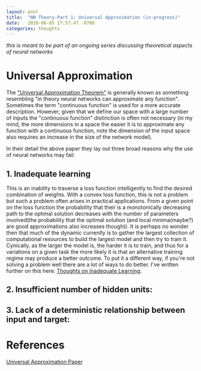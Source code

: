 ```yaml
---
layout: post
title:  "NN Theory-Part 1: Universal Approximation (in-progress)"
date:   2020-06-05 17:57:47 -0700
categories: thoughts
---
```


*this is meant to be part of an ongoing series discussing theoretical aspects of neural networks*

# Universal Approximation

The ["Universal Approximation Theorem"][UniversalApprox] is generally known as something resembling "in theory neural networks can approximate any function". Sometimes the term "continuous function" is used for a more accurate description. However, given that we define our space with a large number of inputs the "continuous function" distinction is often not necessary (in my mind, the more dimensions in a space the easier it is to approximate any function with a continuous function, note the dimension of the input space also requires an increase in the size of the network model).

In their detail the above paper they lay out three broad reasons why the use of neural networks may fail:

## 1. Inadequate learning
This is an inability to traverse a loss function intelligently to find the desired combination of weights. With a convex loss function, this is not a problem but such a problem often arises in practical applications. From a given point on the loss function the probability that their is a monotonically decreasing path to the optimal solution decreases with the number of parameters involved(the probability that the optimal solution (and local minima(maybe?) are good approximations also increases though)). 
It is perhaps no wonder then that much of the dynamic currently is to gather the largest collection of computational resources to build the largest model and then try to train it. Cynically, as the larger the model is, the harder it is to train, and thus for a variations on a given task the more likely it is that an alternative training regime may produce a better outcome. To put it a different way, if you're not solving a problem well there are a lot of ways to do better. I've written further on this here: [Thoughts on Inadequate Learning][InadequateLearning].

## 2. Insufficient number of hidden units:
## 3. Lack of a deterministic relationship between input and target:

# References

[Universal Approximation Paper][UniversalApprox]

[InadequateLearning]: https://johncookds.github.io/thoughts/2020/06/07/Thoughts-on-Inadequate-Learning.html

[ConvNetPruning]: https://arxiv.org/pdf/1611.06440.pdf

[UniversalApprox]: http://cognitivemedium.com/magic_paper/assets/Hornik.pdf

[WeightAgnostic]: https://arxiv.org/pdf/1906.04358.pdf

